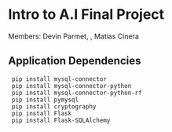 # Intro to A.I Final Project
Members: Devin Parmet, , Matias Cinera

## Application Dependencies
     pip install mysql-connector
     pip install mysql-connector-python
     pip install mysql-connector-python-rf
     pip install pymysql
     pip install cryptography
     pip install Flask
     pip install Flask-SQLAlchemy

